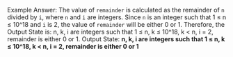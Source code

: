 Example Answer:
The value of `remainder` is calculated as the remainder of `n` divided by `i`, where `n` and `i` are integers. Since `n` is an integer such that 1 ≤ n ≤ 10^18 and `i` is 2, the value of `remainder` will be either 0 or 1. Therefore, the Output State is: n, k, i are integers such that 1 ≤ n, k ≤ 10^18, k < n, i = 2, remainder is either 0 or 1.
Output State: **n, k, i are integers such that 1 ≤ n, k ≤ 10^18, k < n, i = 2, remainder is either 0 or 1**